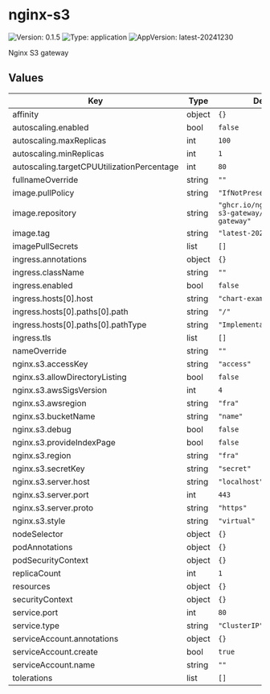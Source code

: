 # nginx-s3

![Version: 0.1.5](https://img.shields.io/badge/Version-0.1.5-informational?style=flat-square) ![Type: application](https://img.shields.io/badge/Type-application-informational?style=flat-square) ![AppVersion: latest-20241230](https://img.shields.io/badge/AppVersion-latest--20241230-informational?style=flat-square)

Nginx S3 gateway

## Values

| Key | Type | Default | Description |
|-----|------|---------|-------------|
| affinity | object | `{}` |  |
| autoscaling.enabled | bool | `false` |  |
| autoscaling.maxReplicas | int | `100` |  |
| autoscaling.minReplicas | int | `1` |  |
| autoscaling.targetCPUUtilizationPercentage | int | `80` |  |
| fullnameOverride | string | `""` |  |
| image.pullPolicy | string | `"IfNotPresent"` |  |
| image.repository | string | `"ghcr.io/nginxinc/nginx-s3-gateway/nginx-oss-s3-gateway"` |  |
| image.tag | string | `"latest-20241230"` |  |
| imagePullSecrets | list | `[]` |  |
| ingress.annotations | object | `{}` |  |
| ingress.className | string | `""` |  |
| ingress.enabled | bool | `false` |  |
| ingress.hosts[0].host | string | `"chart-example.local"` |  |
| ingress.hosts[0].paths[0].path | string | `"/"` |  |
| ingress.hosts[0].paths[0].pathType | string | `"ImplementationSpecific"` |  |
| ingress.tls | list | `[]` |  |
| nameOverride | string | `""` |  |
| nginx.s3.accessKey | string | `"access"` |  |
| nginx.s3.allowDirectoryListing | bool | `false` |  |
| nginx.s3.awsSigsVersion | int | `4` |  |
| nginx.s3.awsregion | string | `"fra"` |  |
| nginx.s3.bucketName | string | `"name"` |  |
| nginx.s3.debug | bool | `false` |  |
| nginx.s3.provideIndexPage | bool | `false` |  |
| nginx.s3.region | string | `"fra"` |  |
| nginx.s3.secretKey | string | `"secret"` |  |
| nginx.s3.server.host | string | `"localhost"` |  |
| nginx.s3.server.port | int | `443` |  |
| nginx.s3.server.proto | string | `"https"` |  |
| nginx.s3.style | string | `"virtual"` |  |
| nodeSelector | object | `{}` |  |
| podAnnotations | object | `{}` |  |
| podSecurityContext | object | `{}` |  |
| replicaCount | int | `1` |  |
| resources | object | `{}` |  |
| securityContext | object | `{}` |  |
| service.port | int | `80` |  |
| service.type | string | `"ClusterIP"` |  |
| serviceAccount.annotations | object | `{}` |  |
| serviceAccount.create | bool | `true` |  |
| serviceAccount.name | string | `""` |  |
| tolerations | list | `[]` |  |

